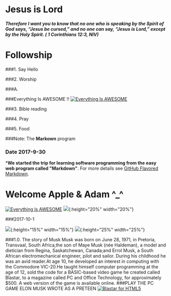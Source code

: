 # Jesus is Lord

***Therefore I want you to know that no one who is speaking by the Spirit of God says, “Jesus be cursed,” and no one can say, “Jesus is Lord,” except by the Holy Spirit. ( 1 Corinthians 12:3, NIV)***



# Followship  

###1. Say Hello

###2. Worship

###A.

###Everything Is AWESOME !!
[![Everything Is AWESOME](https://img.youtube.com/vi/StTqXEQ2l-Y/0.jpg)](https://www.youtube.com/watch?v=StTqXEQ2l-Y "Everything Is AWESOME")

###3. Bible reading

###4. Pray

###5. Food


###Note: The **Markown** program

### Date 2017-9-30
***We started the trip for learning software programming from the easy web program called "Markdown"**.
For more details see [GitHub Flavored Markdown](https://guides.github.com/features/mastering-markdown/).

# Welcome Apple & Adam ^_^
[![Everything Is AWESOME](https://cdn2.ettoday.net/images/2704/d2704022.jpg)](https://www.youtube.com/watch?v=DHVqsuL6FUE&t=576 "Apple & Adam")
![](./Solid_color_You_Tube_logo.png){:height="20%" width="20%"}

###2017-10-1

![](https://upload.wikimedia.org/…/comm…/4/49/Elon_Musk_2015.jpg){:height="15%" width="15%"} 
![](http://www.car-brand-names.com/…/2015/05/Tesla-Motors-logo-…){:height="25%" width="25%"} 

###1.0. The story of Musk
Musk was born on June 28, 1971, in Pretoria, Transvaal, South Africa,the son of Maye Musk (née Haldeman), a model and dietician from Regina, Saskatchewan, Canada;and Errol Musk, a South African electromechanical engineer, pilot and sailor. During his childhood he was an avid reader.At age 10, he developed an interest in computing with the Commodore VIC-20.He taught himself computer programming at the age of 12, sold the code for a BASIC-based video game he created called Blastar, to a magazine called PC and Office Technology, for approximately $500. A web version of the game is available online.
###PLAY THE PC GAME ELON MUSK WROTE AS A PRETEEN
[![Blastar for HTML5](http://nextwavemobileapps.com/…/Elon-Musk-1984-Blastar-Game…)](https://blastar-1984.appspot.com/)
